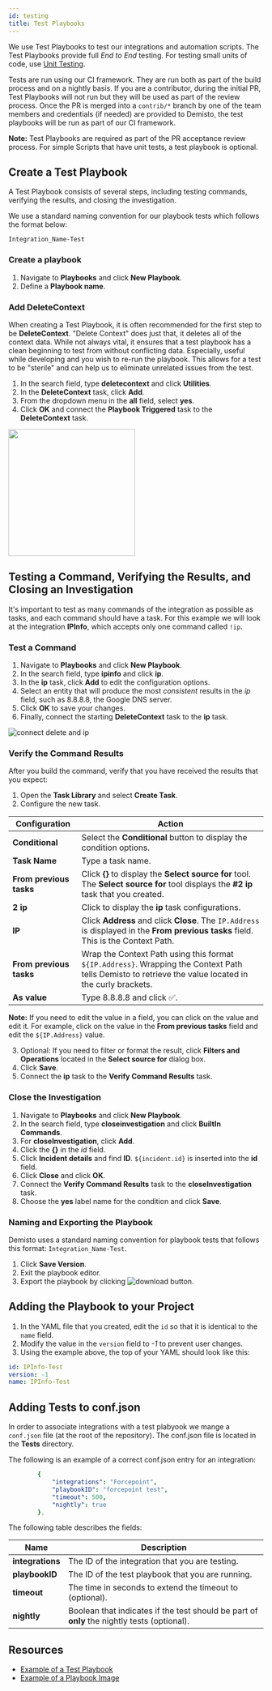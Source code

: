 ```yaml
---
id: testing
title: Test Playbooks
---
```


We use Test Playbooks to test our integrations and automation scripts. The Test Playbooks provide full *End to End* testing. For testing small units of code, use [Unit Testing](unit-testing.md). 

Tests are run using our CI framework. They are run both as part of the build process and on a nightly basis. If you are a contributor, during the initial PR, Test Playbooks will not run but they will be used as part of the review process. Once the PR is merged into a `contrib/*` branch by one of the team members and credentials (if needed) are provided to Demisto, the test playbooks will be run as part of our CI framework. 

**Note:** Test Playbooks are required as part of the PR acceptance review process. For simple Scripts that have unit tests, a test playbook is optional.

## Create a Test Playbook
A Test Playbook consists of several steps, including testing commands, verifying the results, and closing the investigation.

We use a standard naming convention for our playbook tests which follows the format below:

```Integration_Name-Test```

### Create a playbook
1. Navigate to **Playbooks** and click **New Playbook**.
2. Define a **Playbook name**.


### Add DeleteContext
When creating a Test Playbook, it is often recommended for the first step to be **DeleteContext**. "Delete Context" does just that, it deletes all of the context data. While not always vital, it ensures that a test playbook has a clean beginning to test from without conflicting data. Especially, useful while developing and you wish to re-run the playbook. This allows for a test to be "sterile" and can help us to eliminate unrelated issues from the test.

1. In the search field, type **deletecontext** and click **Utilities**.
2. In the **DeleteContext** task, click **Add**.
3. From the dropdown menu in the **all** field, select **yes**.
4. Click **OK** and connect the **Playbook Triggered** task to the **DeleteContext** task.

<img src="doc_imgs/50275566-51eaa780-0448-11e9-8089-b3631fff1274.png" width="250" align="middle"></img>

## Testing a Command, Verifying the Results, and Closing an Investigation

It's important to test as many commands of the integration as possible as tasks, and each command should have a task. For this example we will look at the integration **IPInfo**, which accepts only one command called `!ip`.

### Test a Command

1. Navigate to **Playbooks** and click **New Playbook**.
2. In the search field, type **ipinfo** and click **ip**.
3. In the **ip** task, click **Add** to edit the configuration options.
4. Select an entity that will produce the most *consistent* results in the *ip* field, such as 8.8.8.8, the Google DNS server.
5. Click **OK** to save your changes.
6. Finally, connect the starting **DeleteContext** task to the **ip** task.

![connect delete and ip](doc_imgs/50736134-25fa5080-11c2-11e9-89c5-12844545b5ff.png)

### Verify the Command Results
After you build the command, verify that you have received the results that you expect:

1. Open the **Task Library** and select **Create Task**.
2. Configure the new task.

| Configuration | Action |
| ---- | ----| 
| **Conditional** | Select the **Conditional** button to display the condition options. |
| **Task Name** | Type a task name. |
| **From previous tasks** |  Click **{}** to display the **Select source for** tool. The **Select source for** tool displays the **#2 ip** task that you created. |
| **2 ip** | Click to display the **ip** task configurations. |
| **IP** | Click **Address** and click **Close**. The `IP.Address` is displayed in the **From previous tasks** field. This is the Context Path. |
| **From previous tasks** | Wrap the Context Path using this format `${IP.Address}`. Wrapping the Context Path tells Demisto to retrieve the value located in the curly brackets. |
| **As value** | Type 8.8.8.8 and click ✅. |

**Note:** If you need to edit the value in a field, you can click on the value and edit it. For example, click on the value in the **From previous tasks** field and edit the `${IP.Address}` value.

3. Optional: If you need to filter or format the result, click **Filters and Operations** located in the **Select source for** dialog box.
4. Click **Save**.
5. Connect the **ip** task to the **Verify Command Results** task.

### Close the Investigation
1. Navigate to **Playbooks** and click **New Playbook**.
2. In the search field, type **closeinvestigation** and click **BuiltIn Commands**.
3. For **closeInvestigation**, click **Add**.
4. Click the **{}** in the *id* field.
5. Click **Incident details** and find **ID**. `${incident.id}` is inserted into the **id** field.
6. Click **Close** and click **OK**.
7. Connect the **Verify Command Results** task to the **closeInvestigation** task.
8. Choose the **yes** label name for the condition and click **Save**.

### Naming and Exporting the Playbook
Demisto uses a standard naming convention for playbook tests that follows this format: `Integration_Name-Test`.

1. Click **Save Version**.
2. Exit the playbook editor.
3. Export the playbook by clicking ![download button](doc_imgs/50277516-4d74bd80-044d-11e9-94b6-5195dd0db796.png).

## Adding the Playbook to your Project
1. In the YAML file that you created, edit the `id` so that it is identical to the `name` field.
2. Modify the value in the `version` field to *-1* to prevent user changes.
3. Using the example above, the top of your YAML should look like this:

```yml
id: IPInfo-Test
version: -1
name: IPInfo-Test
```

## Adding Tests to conf.json
In order to associate integrations with a test plabyook we mange a `conf.json` file (at the root of the repository). The conf.json file is located in the **Tests** directory.

The following is an example of a correct conf.json entry for an integration:
```yml
        {
            "integrations": "Forcepoint",
            "playbookID": "forcepoint test",
            "timeout": 500,
            "nightly": true
        },
```
The following table describes the fields:

|Name|Description|
|---|---|
| **integrations** | The ID of the integration that you are testing. |
| **playbookID** | The ID of the test playbook that you are running. |
| **timeout** | The time in seconds to extend the timeout to (optional). |
| **nightly** | Boolean that indicates if the test should be part of **only** the nightly tests (optional). |


## Resources
* [Example of a Test Playbook](https://github.com/demisto/content/blob/master/TestPlaybooks/playbook-Carbon_Black_Response_Test.yml)
* [Example of a Playbook Image](doc_imgs/41154872-459f93fe-6b24-11e8-848b-25ca71f59629.png)
